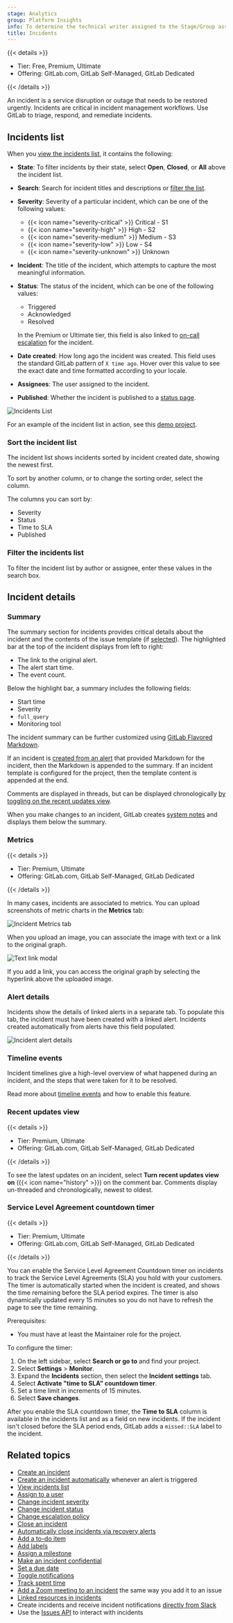 ```yaml
---
stage: Analytics
group: Platform Insights
info: To determine the technical writer assigned to the Stage/Group associated with this page, see https://handbook.gitlab.com/handbook/product/ux/technical-writing/#assignments
title: Incidents
---
```


{{< details >}}

- Tier: Free, Premium, Ultimate
- Offering: GitLab.com, GitLab Self-Managed, GitLab Dedicated

{{< /details >}}

An incident is a service disruption or outage that needs to be restored urgently.
Incidents are critical in incident management workflows.
Use GitLab to triage, respond, and remediate incidents.

## Incidents list

When you [view the incidents list](manage_incidents.md#view-a-list-of-incidents), it contains the following:

- **State**: To filter incidents by their state, select **Open**, **Closed**,
  or **All** above the incident list.
- **Search**: Search for incident titles and descriptions or [filter the list](#filter-the-incidents-list).
- **Severity**: Severity of a particular incident, which can be one of the following
  values:

  - {{< icon name="severity-critical" >}} Critical - S1
  - {{< icon name="severity-high" >}} High - S2
  - {{< icon name="severity-medium" >}} Medium - S3
  - {{< icon name="severity-low" >}} Low - S4
  - {{< icon name="severity-unknown" >}} Unknown

- **Incident**: The title of the incident, which attempts to capture the
  most meaningful information.
- **Status**: The status of the incident, which can be one of the following values:

  - Triggered
  - Acknowledged
  - Resolved

  In the Premium or Ultimate tier, this field is also linked to [on-call escalation](paging.md#escalating-an-incident) for the incident.

- **Date created**: How long ago the incident was created. This field uses the
  standard GitLab pattern of `X time ago`. Hover over this value to see the exact date and time formatted according to your locale.
- **Assignees**: The user assigned to the incident.
- **Published**: Whether the incident is published to a [status page](status_page.md).

![Incidents List](img/incident_list_v15_6.png)

For an example of the incident list in action, see this
[demo project](https://gitlab.com/gitlab-org/monitor/monitor-sandbox/-/incidents).

### Sort the incident list

The incident list shows incidents sorted by incident created date, showing the newest first.

To sort by another column, or to change the sorting order, select the column.

The columns you can sort by:

- Severity
- Status
- Time to SLA
- Published

### Filter the incidents list

To filter the incident list by author or assignee, enter these values in the search box.

## Incident details

### Summary

The summary section for incidents provides critical details about the
incident and the contents of the issue template (if [selected](alerts.md#trigger-actions-from-alerts)). The highlighted
bar at the top of the incident displays from left to right:

- The link to the original alert.
- The alert start time.
- The event count.

Below the highlight bar, a summary includes the following fields:

- Start time
- Severity
- `full_query`
- Monitoring tool

The incident summary can be further customized using
[GitLab Flavored Markdown](../../user/markdown.md).

If an incident is [created from an alert](alerts.md#trigger-actions-from-alerts)
that provided Markdown for the incident, then the Markdown is appended to the summary.
If an incident template is configured for the project, then the template content is appended at the end.

Comments are displayed in threads, but can be displayed chronologically
[by toggling on the recent updates view](#recent-updates-view).

When you make changes to an incident, GitLab creates [system notes](../../user/project/system_notes.md) and
displays them below the summary.

### Metrics

{{< details >}}

- Tier: Premium, Ultimate
- Offering: GitLab.com, GitLab Self-Managed, GitLab Dedicated

{{< /details >}}

In many cases, incidents are associated to metrics. You can upload screenshots of metric
charts in the **Metrics** tab:

![Incident Metrics tab](img/incident_metrics_tab_v13_8.png)

When you upload an image, you can associate the image with text or a link to the original graph.

![Text link modal](img/incident_metrics_tab_text_link_modal_v14_9.png)

If you add a link, you can access the original graph by selecting the hyperlink above the uploaded image.

### Alert details

Incidents show the details of linked alerts in a separate tab. To populate this
tab, the incident must have been created with a linked alert. Incidents
created automatically from alerts have this
field populated.

![Incident alert details](img/incident_alert_details_v13_4.png)

### Timeline events

Incident timelines give a high-level overview of what happened
during an incident, and the steps that were taken for it to be resolved.

Read more about [timeline events](incident_timeline_events.md) and how to enable this feature.

### Recent updates view

{{< details >}}

- Tier: Premium, Ultimate
- Offering: GitLab.com, GitLab Self-Managed, GitLab Dedicated

{{< /details >}}

To see the latest updates on an incident, select
**Turn recent updates view on** ({{< icon name="history" >}}) on the comment bar. Comments display
un-threaded and chronologically, newest to oldest.

### Service Level Agreement countdown timer

{{< details >}}

- Tier: Premium, Ultimate
- Offering: GitLab.com, GitLab Self-Managed, GitLab Dedicated

{{< /details >}}

You can enable the Service Level Agreement Countdown timer on incidents to track
the Service Level Agreements (SLA) you hold with your customers. The timer is
automatically started when the incident is created, and shows the time
remaining before the SLA period expires. The timer is also dynamically updated
every 15 minutes so you do not have to refresh the page to see the time remaining.

Prerequisites:

- You must have at least the Maintainer role for the project.

To configure the timer:

1. On the left sidebar, select **Search or go to** and find your project.
1. Select **Settings** > **Monitor**.
1. Expand the **Incidents** section, then select the **Incident settings** tab.
1. Select **Activate "time to SLA" countdown timer**.
1. Set a time limit in increments of 15 minutes.
1. Select **Save changes**.

After you enable the SLA countdown timer, the **Time to SLA** column is available in the
incidents list and as a field on new incidents. If
the incident isn't closed before the SLA period ends, GitLab adds a `missed::SLA`
label to the incident.

## Related topics

- [Create an incident](manage_incidents.md#create-an-incident)
- [Create an incident automatically](alerts.md#trigger-actions-from-alerts)
  whenever an alert is triggered
- [View incidents list](manage_incidents.md#view-a-list-of-incidents)
- [Assign to a user](manage_incidents.md#assign-to-a-user)
- [Change incident severity](manage_incidents.md#change-severity)
- [Change incident status](manage_incidents.md#change-status)
- [Change escalation policy](manage_incidents.md#change-escalation-policy)
- [Close an incident](manage_incidents.md#close-an-incident)
- [Automatically close incidents via recovery alerts](manage_incidents.md#automatically-close-incidents-via-recovery-alerts)
- [Add a to-do item](../../user/todos.md#create-a-to-do-item)
- [Add labels](../../user/project/labels.md)
- [Assign a milestone](../../user/project/milestones/_index.md)
- [Make an incident confidential](../../user/project/issues/confidential_issues.md)
- [Set a due date](../../user/project/issues/due_dates.md)
- [Toggle notifications](../../user/profile/notifications.md#edit-notification-settings-for-issues-merge-requests-and-epics)
- [Track spent time](../../user/project/time_tracking.md)
- [Add a Zoom meeting to an incident](../../user/project/issues/associate_zoom_meeting.md) the same
  way you add it to an issue
- [Linked resources in incidents](linked_resources.md)
- Create incidents and receive incident notifications [directly from Slack](slack.md)
- Use the [Issues API](../../api/issues.md) to interact with incidents
